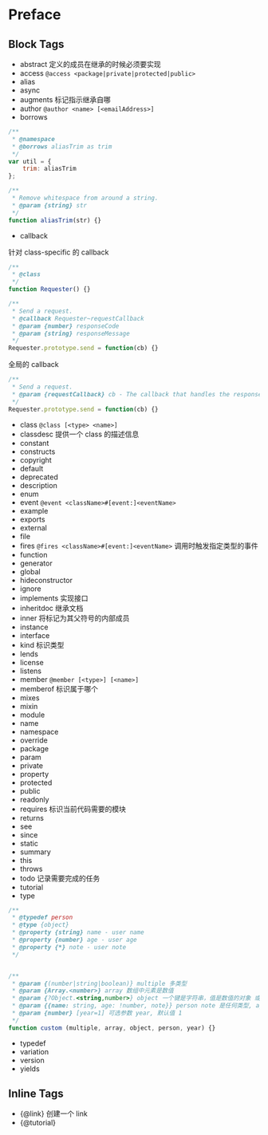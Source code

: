 # Preface

## Block Tags

- abstract 定义的成员在继承的时候必须要实现
- access `@access <package|private|protected|public>`
- alias
- async
- augments 标记指示继承自哪
- author `@author <name> [<emailAddress>]`
- borrows

```js
/**
 * @namespace
 * @borrows aliasTrim as trim
 */
var util = {
    trim: aliasTrim
};

/**
 * Remove whitespace from around a string.
 * @param {string} str
 */
function aliasTrim(str) {}
```

- callback

针对 class-specific 的 callback

```js
/**
 * @class
 */
function Requester() {}

/**
 * Send a request.
 * @callback Requester~requestCallback
 * @param {number} responseCode
 * @param {string} responseMessage
 */
Requester.prototype.send = function(cb) {}
```

全局的 callback

```js
/**
 * Send a request.
 * @param {requestCallback} cb - The callback that handles the response.
 */
Requester.prototype.send = function(cb) {}
```

- class `@class [<type> <name>]`
- classdesc 提供一个 class 的描述信息
- constant
- constructs
- copyright
- default
- deprecated
- description
- enum
- event `@event <className>#[event:]<eventName>`
- example
- exports
- external
- file
- fires `@fires <className>#[event:]<eventName>` 调用时触发指定类型的事件
- function
- generator
- global
- hideconstructor
- ignore
- implements 实现接口
- inheritdoc 继承文档
- inner 将标记为其父符号的内部成员
- instance
- interface
- kind 标识类型
- lends
- license
- listens
- member `@member [<type>] [<name>]`
- memberof 标识属于哪个
- mixes
- mixin
- module
- name
- namespace
- override
- package
- param
- private
- property
- protected
- public
- readonly
- requires 标识当前代码需要的模块
- returns
- see
- since
- static
- summary
- this
- throws
- todo 记录需要完成的任务
- tutorial
- type

```js
/**
 * @typedef person
 * @type {object}
 * @property {string} name - user name
 * @property {number} age - user age
 * @property {*} note - user note
 */


/**
 * @param {(number|string|boolean)} multiple 多类型
 * @param {Array.<number>} array 数组中元素是数值
 * @param {?Object.<string,number>} object 一个键是字符串，值是数值的对象 或 null
 * @param {{name: string, age: !number, note}} person note 是任何类型, age 不是 null
 * @param {number} [year=1] 可选参数 year, 默认值 1
 */
function custom (multiple, array, object, person, year) {}
```

- typedef
- variation
- version
- yields

## Inline Tags

- {@link} 创建一个 link
- {@tutorial}
